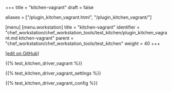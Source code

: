 +++
title = "kitchen-vagrant"
draft = false

aliases = ["/plugin_kitchen_vagrant.html", "/plugin_kitchen_vagrant/"]

[menu]
  [menu.workstation]
    title = "kitchen-vagrant"
    identifier = "chef_workstation/chef_workstation_tools/test_kitchen/plugin_kitchen_vagrant.md kitchen-vagrant"
    parent = "chef_workstation/chef_workstation_tools/test_kitchen"
    weight = 40
+++

[\[edit on GitHub\]](https://github.com/chef/chef-workstation/blob/master/www/content/workstation/plugin_kitchen_vagrant.md)

{{% test_kitchen_driver_vagrant %}}

{{% test_kitchen_driver_vagrant_settings %}}

{{% test_kitchen_driver_vagrant_config %}}
